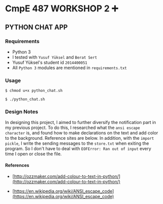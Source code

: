 # CmpE 487 WORKSHOP 2 :heavy_plus_sign:

## PYTHON CHAT APP

### Requirements 

- Python 3
- I tested with `Yusuf Yüksel` and `Berat Sert`
- Yusuf Yüksel's student id `2014400051`
- All `Python 3` modules are mentioned in `requirements.txt`

### Usage

`$ chmod u+x python_chat.sh`

`$ ./python_chat.sh`

### Design Notes

In designing this project, I aimed to further diversify the notification part in my previous project. To do this, I researched what the `ansi escape character` is, and found how to make declarations on the text and add color to the background. Reference sites are below. In addition, with the `import pickle`, I write the sending messages to the `store.txt` when exiting the program. So I don't have to deal with `EOFError: Ran out of input` every time I open or close the file.

#### References

- [http://ozzmaker.com/add-colour-to-text-in-python/](http://ozzmaker.com/add-colour-to-text-in-python/)

- [https://en.wikipedia.org/wiki/ANSI_escape_code](https://en.wikipedia.org/wiki/ANSI_escape_code)
